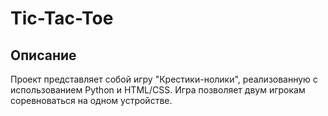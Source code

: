 # Tic-Tac-Toe

## Описание
Проект представляет собой игру "Крестики-нолики", реализованную с использованием Python и HTML/CSS. Игра позволяет двум игрокам соревноваться на одном устройстве.
